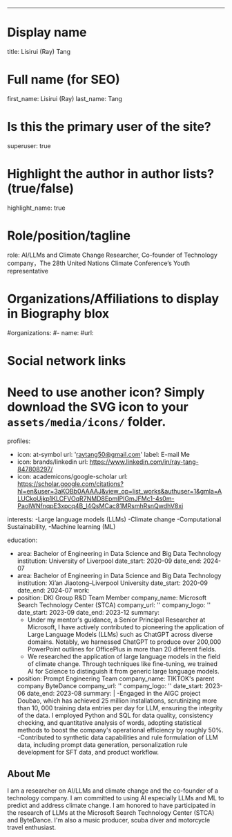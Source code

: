 ---
# Display name
title: 
Lisirui (Ray) Tang

# Full name (for SEO)
first_name: Lisirui (Ray)
last_name: Tang

# Is this the primary user of the site?
superuser: true

# Highlight the author in author lists? (true/false)
highlight_name: true

# Role/position/tagline
role: AI/LLMs and Climate Change Researcher, Co-founder of Technology company，The 28th United Nations Climate Conference‘s Youth representative

# Organizations/Affiliations to display in Biography blox
#organizations:
  #- name: 
    #url: 

# Social network links
# Need to use another icon? Simply download the SVG icon to your `assets/media/icons/` folder.
profiles:
  - icon: at-symbol
    url: 'raytang50@gmail.com'
    label: E-mail Me
  - icon: brands/linkedin
    url: https://www.linkedin.com/in/ray-tang-847808297/
  - icon: academicons/google-scholar
    url: https://scholar.google.com/citations?hl=en&user=3aKOBb0AAAAJ&view_op=list_works&authuser=1&gmla=ALUCkoUjkp1KLCFVOqR7NMD8EpmIPIGmJFMc1-4s0m-PaolWNfnqpE3xpcq4B_l4QsMCac81MRsmhRsnQwdhV8xi


interests:
        -Large language models (LLMs)
        -Climate change 
        -Computational Sustainability,
        -Machine learning (ML)


education:
  - area: Bachelor of Engineering in Data Science and Big Data Technology
    institution: University of Liverpool
    date_start: 2020-09
    date_end: 2024-07
  - area: Bachelor of Engineering in Data Science and Big Data Technology
    institution: Xi’an Jiaotong–Liverpool University
    date_start: 2020-09
    date_end: 2024-07
work:
  - position: DKI Group R&D Team Member
    company_name: Microsoft Search Technology Center (STCA)
    company_url: ''
    company_logo: ''
    date_start: 2023-09
    date_end: 2023-12
    summary: 
      - Under my mentor's guidance, a Senior Principal Researcher at Microsoft, I have actively contributed to pioneering the application of Large Language Models (LLMs) such as ChatGPT across diverse domains. Notably, we harnessed ChatGPT to produce over 200,000 PowerPoint outlines for OfficePlus in more than 20 different fields. 
      - We researched the application of large language models in the field of climate change. Through techniques like fine-tuning, we trained AI for Science to distinguish it from generic large language models.
  - position: Prompt Engineering Team
    company_name: TIKTOK's parent company ByteDance
    company_url: ''
    company_logo: ''
    date_start: 2023-06
    date_end: 2023-08
    summary: |
      -Engaged in the AIGC project Doubao, which has achieved 25 million installations, scrutinizing more than 10, 000 training data entries per day for LLM, ensuring the integrity of the data. I employed Python and SQL for data quality, consistency checking, and quantitative analysis of words, adopting statistical methods to boost the company's operational efficiency by roughly 50%. 
      -Contributed to synthetic data capabilities and rule formulation of LLM data, including prompt data generation, personalization rule development for SFT data, and product workflow.




## About Me

I am a researcher on AI/LLMs and climate change and the co-founder of a technology company. I am committed to using AI especially LLMs and ML to predict and address climate change. I am honored to have participated in the research of LLMs at the Microsoft Search Technology Center (STCA) and ByteDance. I'm also a music producer, scuba diver and motorcycle travel enthusiast.
